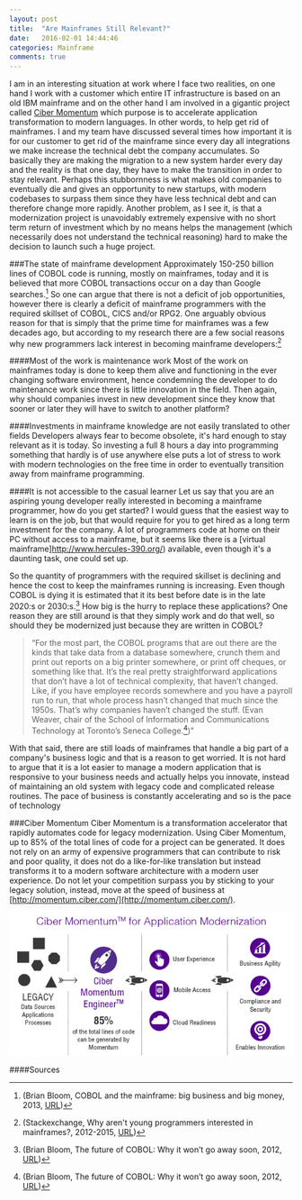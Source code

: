 ```yaml
---
layout: post
title:  "Are Mainframes Still Relevant?"
date:   2016-02-01 14:44:46
categories: Mainframe
comments: true
---
```

I am in an interesting situation at work where I face two realities, on one hand I work with a customer which entire IT infrastructure is based on an old IBM mainframe and on the other hand I am involved in a gigantic project called [Ciber Momentum](http://momentum.ciber.com/) which purpose is to accelerate application transformation to modern languages. In other words, to help get rid of mainframes. I and my team have discussed several times how important it is for our customer to get rid of the mainframe since every day all integrations we make increase the technical debt the company accumulates. So basically they are making the migration to a new system harder every day and the reality is that one day, they have to make the transition in order to stay relevant. Perhaps this stubbornness is what makes old companies to eventually die and gives an opportunity to new startups, with modern codebases to surpass them since they have less technical debt and can therefore change more rapidly. Another problem, as I see it, is that a modernization project is unavoidably extremely expensive with no short term return of investment which by no means helps the management (which necessarily does not understand the technical reasoning) hard to make the decision to launch such a huge project.

###The state of mainframe development
Approximately 150-250 billion lines of COBOL code is running, mostly on mainframes, today and it is believed that more COBOL transactions occur on a day than Google searches.[^1] So one can argue that there is not a deficit of job opportunities, however there is clearly a deficit of mainframe programmers with the required skillset of COBOL, CICS and/or RPG2. One arguably obvious reason for that is simply that the prime time for mainframes was a few decades ago, but according to my research there are a few social reasons why new programmers lack interest in becoming mainframe developers:[^2]

####Most of the work is maintenance work
Most of the work on mainframes today is done to keep them alive and functioning in the ever changing software environment, hence condemning the developer to do maintenance work since there is little innovation in the field. Then again, why should companies invest in new development since they know that sooner or later they will have to switch to another platform?

####Investments in mainframe knowledge are not easily translated to other fields
Developers always fear to become obsolete, it's hard enough to stay relevant as it is today. So investing a full 8 hours a day into programming something that hardly is of use anywhere else puts a lot of stress to work with modern technologies on the free time in order to eventually transition away from mainframe programming. 

####It is not accessible to the casual learner
Let us say that you are an aspiring young developer really interested in becoming a mainframe programmer, how do you get started? I would guess that the easiest way to learn is on the job, but that would require for you to get hired as a long term investment for the company. A lot of programmers code at home on their PC without access to a mainframe, but it seems like there is a [virtual mainframe]http://www.hercules-390.org/) available, even though it's a daunting task, one could set up.

So the quantity of programmers with the required skillset is declining and hence the cost to keep the mainframes running is increasing. Even though COBOL is dying it is estimated that it its best before date is in the late 2020:s or 2030:s.[^3] How big is the hurry to replace these applications? One reason they are still around is that they simply work and do that well, so should they be modernized just because they are written in COBOL? 

>“For the most part, the COBOL programs that are out there are the kinds that take data from a database somewhere, crunch them and print out reports on a big printer somewhere, or print off cheques, or something like that. It’s the real pretty straightforward applications that don’t have a lot of technical complexity, that haven’t changed. Like, if you have employee records somewhere and you have a payroll run to run, that whole process hasn’t changed that much since the 1950s. That’s why companies haven’t changed the stuff. (Evan Weaver, chair of the School of Information and Communications Technology at Toronto’s Seneca College.[^3])"

With that said, there are still loads of mainframes that handle a big part of a company's business logic and that is a reason to get worried. It is not hard to argue that it is a lot easier to manage a modern application that is responsive to your business needs and actually helps you innovate, instead of maintaining an old system with legacy code and complicated release routines. The pace of business is constantly accelerating and so is the pace of technology

###Ciber Momentum
Ciber Momentum is a transformation accelerator that rapidly automates code for legacy modernization. Using Ciber Momentum, up to 85% of the total lines of code for a project can be generated. It does not rely on an army of expensive programmers that can contribute to risk and poor quality, it does not do a like-for-like translation but instead transforms it to a modern software architecture with a modern user experience. Do not let your competition surpass you by sticking to your legacy solution, instead, move at the speed of business at [http://momentum.ciber.com/](http://momentum.ciber.com/).

<img src="https://github.com/Oberheim/oberheim.github.io/raw/master/_assets/images/Ciber-Momentum-Transformation-Accelerator.jpg" alt="Ciber Momentum for Application Modernization" style="max-width: 100%;height:auto;" />

####Sources
[^1]:(Brian Bloom, COBOL and the mainframe: big business and big money, 2013, [URL](http://blog.stafflink.ca/recruiting-tips/cobol-and-the-mainframe-big-business-and-big-money))
[^2]:(Stackexchange, Why aren't young programmers interested in mainframes?, 2012-2015, [URL](http://programmers.stackexchange.com/questions/75486/why-arent-young-programmers-interested-in-mainframes))
[^3]:(Brian Bloom, The future of COBOL: Why it won’t go away soon, 2012, [URL](http://www.itworldcanada.com/article/the-future-of-cobol-why-it-wont-go-away-soon/45722))
